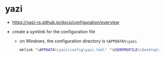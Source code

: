 # yazi

- https://yazi-rs.github.io/docs/configuration/overview

- create a symlink for the configuration file

  - on Windows, the configuration directory is `%APPDATA%\yazi`

    ```bat
    mklink "%APPDATA%\yazi\config\yazi.toml" "%USERPROFILE%\Desktop\config\yazi\yazi.toml"
    ```
